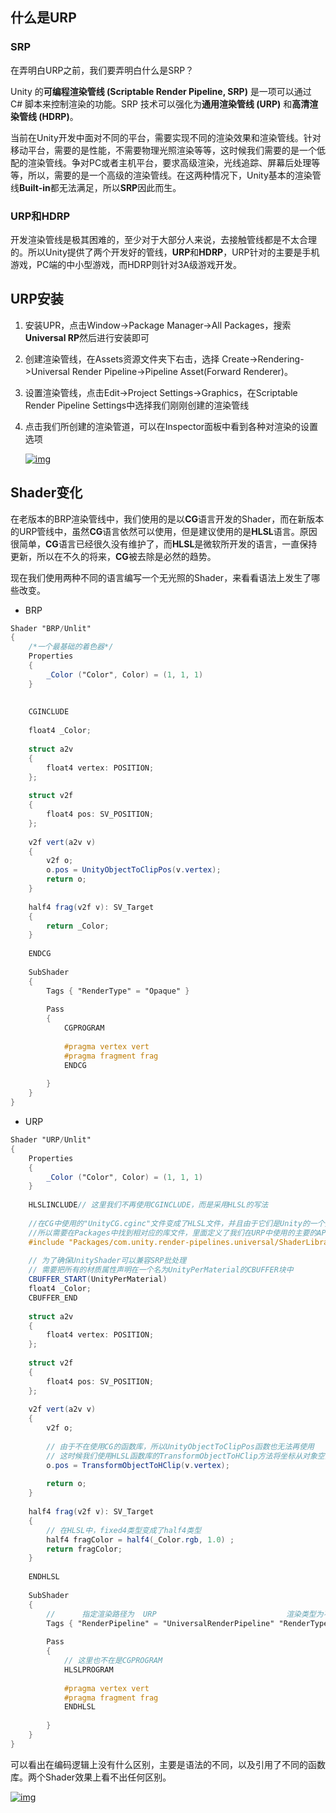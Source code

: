 ## 什么是URP

### SRP

在弄明白URP之前，我们要弄明白什么是SRP？

Unity 的**可编程渲染管线 (Scriptable Render Pipeline, SRP)** 是一项可以通过 C# 脚本来控制渲染的功能。SRP 技术可以强化为**通用渲染管线 (URP)** 和**高清渲染管线 (HDRP)**。

当前在Unity开发中面对不同的平台，需要实现不同的渲染效果和渲染管线。针对移动平台，需要的是性能，不需要物理光照渲染等等，这时候我们需要的是一个低配的渲染管线。争对PC或者主机平台，要求高级渲染，光线追踪、屏幕后处理等等，所以，需要的是一个高级的渲染管线。在这两种情况下，Unity基本的渲染管线**Built-in**都无法满足，所以**SRP**因此而生。

### URP和HDRP

开发渲染管线是极其困难的，至少对于大部分人来说，去接触管线都是不太合理的。所以Unity提供了两个开发好的管线，**URP**和**HDRP**，URP针对的主要是手机游戏，PC端的中小型游戏，而HDRP则针对3A级游戏开发。

## URP安装

1. 安装UPR，点击Window->Package Manager->All Packages，搜索**Universal RP**然后进行安装即可

2. 创建渲染管线，在Assets资源文件夹下右击，选择 Create->Rendering->Universal Render Pipeline->Pipeline Asset(Forward Renderer)。

3. 设置渲染管线，点击Edit->Project Settings->Graphics，在Scriptable Render Pipeline Settings中选择我们刚刚创建的渲染管线

4. 点击我们所创建的渲染管道，可以在Inspector面板中看到各种对渲染的设置选项

   

   [![img](assests/003.URP初试.assests/image-20201203112000618.png)](https://fungusfox.gitee.io/p/urp初试/index.assets/image-20201203112000618.png)

   

## Shader变化

在老版本的BRP渲染管线中，我们使用的是以**CG**语言开发的Shader，而在新版本的URP管线中，虽然**CG**语言依然可以使用，但是建议使用的是**HLSL**语言。原因很简单，**CG**语言已经很久没有维护了，而**HLSL**是微软所开发的语言，一直保持更新，所以在不久的将来，**CG**被去除是必然的趋势。

现在我们使用两种不同的语言编写一个无光照的Shader，来看看语法上发生了哪些改变。

- BRP

```glsl
Shader "BRP/Unlit"
{
    /*一个最基础的着色器*/
    Properties
    {
        _Color ("Color", Color) = (1, 1, 1)
    }
    
    
    CGINCLUDE
    
    float4 _Color;
    
    struct a2v
    {
        float4 vertex: POSITION;
    };
    
    struct v2f
    {
        float4 pos: SV_POSITION;
    };
    
    v2f vert(a2v v)
    {
        v2f o;
        o.pos = UnityObjectToClipPos(v.vertex);
        return o;
    }
    
    half4 frag(v2f v): SV_Target
    {
        return _Color;
    }
    
    ENDCG
    
    SubShader
    {
        Tags { "RenderType" = "Opaque" }
        
        Pass
        {
            CGPROGRAM
            
            #pragma vertex vert
            #pragma fragment frag
            ENDCG
            
        }
    }
}
```

- URP

```glsl
Shader "URP/Unlit"
{
    Properties
    {
        _Color ("Color", Color) = (1, 1, 1)
    }
    
    HLSLINCLUDE// 这里我们不再使用CGINCLUDE，而是采用HLSL的写法
    
    //在CG中使用的"UnityCG.cginc"文件变成了HLSL文件，并且由于它们是Unity的一个扩展组件，
    //所以需要在Packages中找到相对应的库文件，里面定义了我们在URP中使用的主要的API
    #include "Packages/com.unity.render-pipelines.universal/ShaderLibrary/Core.hlsl"
    
    // 为了确保UnityShader可以兼容SRP批处理
    // 需要把所有的材质属性声明在一个名为UnityPerMaterial的CBUFFER块中
    CBUFFER_START(UnityPerMaterial)
    float4 _Color;
    CBUFFER_END
    
    struct a2v
    {
        float4 vertex: POSITION;
    };
    
    struct v2f
    {
        float4 pos: SV_POSITION;
    };
    
    v2f vert(a2v v)
    {
        v2f o;
        
        // 由于不在使用CG的函数库，所以UnityObjectToClipPos函数也无法再使用
        // 这时候我们使用HLSL函数库的TransformObjectToHClip方法将坐标从对象空间转换到裁剪空间
        o.pos = TransformObjectToHClip(v.vertex);
        
        return o;
    }
    
    half4 frag(v2f v): SV_Target
    {
        // 在HLSL中，fixed4类型变成了half4类型
        half4 fragColor = half4(_Color.rgb, 1.0) ;
        return fragColor;
    }
    
    ENDHLSL
    
    SubShader
    {
        //      指定渲染路径为  URP                             渲染类型为不透明物体
        Tags { "RenderPipeline" = "UniversalRenderPipeline" "RenderType" = "Opaque" }
   
        Pass
        {
            // 这里也不在是CGPROGRAM
            HLSLPROGRAM
            
            #pragma vertex vert
            #pragma fragment frag
            ENDHLSL
            
        }
    }
}
```

可以看出在编码逻辑上没有什么区别，主要是语法的不同，以及引用了不同的函数库。两个Shader效果上看不出任何区别。



[![img](assests/003.URP初试.assests/image-20201205120304208.png)](https://fungusfox.gitee.io/p/urp初试/index.assets/image-20201205120304208.png)